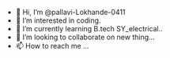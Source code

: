- 👋 Hi, I’m @pallavi-Lokhande-0411
- 👀 I’m interested in coding.
- 🌱 I’m currently learning B.tech SY_electrical..
- 💞️ I’m looking to collaborate on new thing...
- 📫 How to reach me ...

<!---
pallavi-Lokhande-0411/pallavi-Lokhande-0411 is a ✨ special ✨ repository because its `README.md` (this file) appears on your GitHub profile.
You can click the Preview link to take a look at your changes.
--->
